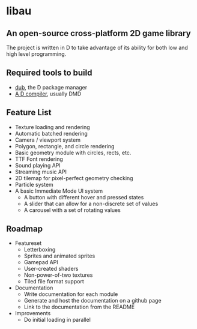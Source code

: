 # libau

## An open-source cross-platform 2D game library

The project is written in D to take advantage of its ability for both low and high level programming.

## Required tools to build

- [dub](https://code.dlang.org/download), the D package manager
- [A D compiler](https://dlang.org/download.html), usually DMD

## Feature List

- Texture loading and rendering
- Automatic batched rendering
- Camera / viewport system
- Polygon, rectangle, and circle rendering
- Basic geometry module with circles, rects, etc.
- TTF Font rendering
- Sound playing API
- Streaming music API
- 2D tilemap for pixel-perfect geometry checking
- Particle system
- A basic Immediate Mode UI system
	- A button with different hover and pressed states
	- A slider that can allow for a non-discrete set of values
	- A carousel with a set of rotating values

## Roadmap

- Featureset
	- Letterboxing
    - Sprites and animated sprites
	- Gamepad API
	- User-created shaders
	- Non-power-of-two textures
	- Tiled file format support
- Documentation
	- Write documentation for each module
	- Generate and host the documentation on a github page
	- Link to the documentation from the README
- Improvements
	- Do initial loading in parallel
